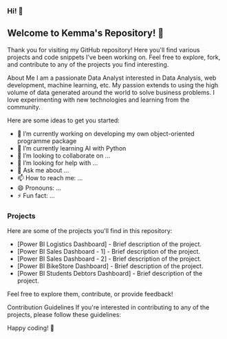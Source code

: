 ### Hi! 👋
## Welcome to Kemma's Repository! 👋

Thank you for visiting my GitHub repository! Here you'll find various projects and code snippets I've been working on. Feel free to explore, fork, and contribute to any of the projects you find interesting.

About Me
I am a passionate Data Analyst interested in Data Analysis, web development, machine learning, etc. My passion extends to using the high volume of data generated around the world to solve business problems. I love experimenting with new technologies and learning from the community. 



Here are some ideas to get you started:

- 🔭 I’m currently working on developing my own object-oriented programme package
- 🌱 I’m currently learning AI with Python
- 👯 I’m looking to collaborate on ...
- 🤔 I’m looking for help with ...
- 💬 Ask me about ...
- 📫 How to reach me: ...
- 😄 Pronouns: ...
- ⚡ Fun fact: ...


### Projects
Here are some of the projects you'll find in this repository:

- [Power BI Logistics Dashboard] - Brief description of the project.
- [Power BI Sales Dashboard - 1] - Brief description of the project.
- [Power BI Sales Dashboard - 2] - Brief description of the project.
- [Power BI BikeStore Dashboard] - Brief description of the project.
- [Power BI Students Debtors Dashboard] - Brief description of the project.

Feel free to explore them, contribute, or provide feedback!

Contribution Guidelines
If you're interested in contributing to any of the projects, please follow these guidelines:


Happy coding! 🚀
